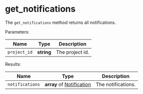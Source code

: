 # get_notifications

The `get_notifications` method returns all notifications.

  Parameters:

__Name__ | __Type__ | __Description__
--- | --- | --- | 
`project_id` | __string__ | The project id.

  Results:

__Name__ | __Type__ | __Description__
--- | --- | --- | 
`notifications` | __array__ of [Notification](../types/Notification.md) | The notifications.

